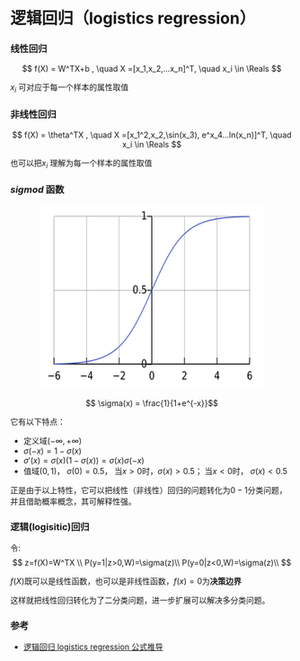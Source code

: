 # 逻辑回归（logistics regression）

### 线性回归
$$ f(X) = W^TX+b , \quad X =[x_1,x_2,...x_n]^T, \quad x_i \in \Reals $$

$x_i$ 可对应于每一个样本的属性取值

### 非线性回归

$$ f(X) = \theta^TX , \quad X =[x_1^2,x_2,\sin(x_3), e^x_4...ln(x_n)]^T, \quad x_i \in \Reals $$

也可以把$x_i$ 理解为每一个样本的属性取值

### $sigmod$ 函数

<div align=center><img src="AI/ML/Logistic.svg", width=400, height=327></div>

$$ \sigma(x) = \frac{1}{1+e^{-x}}$$

它有以下特点：
- 定义域$(-\infty, +\infty)$
- $\sigma(-x)=1-\sigma(x)$
- $\sigma'(x)=\sigma(x)(1-\sigma(x))=\sigma(x)\sigma(-x)$
- 值域$(0,1)$， $\sigma(0)=0.5$， 当$x>0$时，$\sigma(x)>0.5$； 当$x<0$时， $\sigma(x)<0.5$

正是由于以上特性，它可以把线性（非线性）回归的问题转化为$0-1$分类问题，并且借助概率概念，其可解释性强。

### 逻辑(logisitic)回归 
令:
$$
z=f(X)=W^TX \\
P(y=1|z>0,W)=\sigma(z)\\
P(y=0|z<0,W)=\sigma(z)\\
$$

$f(X)$既可以是线性函数，也可以是非线性函数，$f(x)=0$为**决策边界**

这样就把线性回归转化为了二分类问题，进一步扩展可以解决多分类问题。



 

### 参考
- [逻辑回归 logistics regression 公式推导](https://zhuanlan.zhihu.com/p/44591359)
